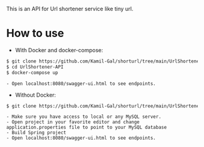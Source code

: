This is an API for Url shortener service like tiny url. 

# How to use 
+ With Docker and docker-compose: 

```sh
$ git clone https://github.com/Kamil-Gal/shorturl/tree/main/UrlShortener-API.git
$ cd UrlShortener-API 
$ docker-compose up 
```

    - Open localhost:8080/swagger-ui.html to see endpoints. 

- Without Docker: 
```sh
$ git clone https://github.com/Kamil-Gal/shorturl/tree/main/UrlShortener-API.git
```
    - Make sure you have access to local or any MySQL server.
    - Open project in your favorite editor and change application.properties file to point to your MySQL database
    - Build Spring project 
    - Open localhost:8080/swagger-ui.html to see endpoints.

